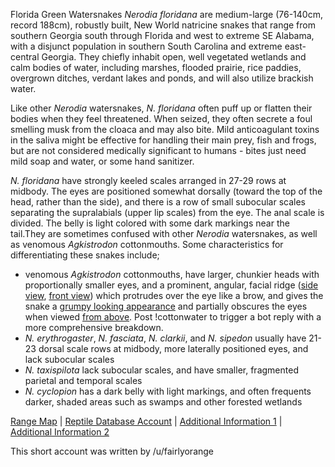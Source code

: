 Florida Green Watersnakes *Nerodia floridana* are medium-large (76-140cm, record 188cm), robustly built, New World natricine snakes that range from southern Georgia south through Florida and west to extreme SE Alabama, with a disjunct population in southern South Carolina and extreme east-central Georgia.  They chiefly inhabit open, well vegetated wetlands and calm bodies of water, including marshes, flooded prairie, rice paddies, overgrown ditches, verdant lakes and ponds, and will also utilize brackish water.

Like other *Nerodia* watersnakes, *N. floridana* often puff up or flatten their bodies when they feel threatened.  When seized, they often secrete a foul smelling musk from the cloaca and may also bite.  Mild anticoagulant toxins in the saliva might be effective for handling their main prey, fish and frogs, but are not considered medically significant to humans - bites just need mild soap and water, or some hand sanitizer.

*N. floridana* have strongly keeled scales arranged in 27-29 rows at midbody.  The eyes are positioned somewhat dorsally (toward the top of the head, rather than the side), and there is a row of small subocular scales separating the supralabials (upper lip scales) from the eye.  The anal scale is divided.  The belly is light colored with some dark markings near the tail.They are sometimes confused with other *Nerodia* watersnakes, as well as venomous *Agkistrodon* cottonmouths.  Some characteristics for differentiating these snakes include;
* venomous *Agkistrodon* cottonmouths, have larger, chunkier heads with proportionally smaller eyes, and a prominent, angular, facial ridge ([side view](https://www.flickr.com/photos/francisg/781633459/), [front view](https://www.flickr.com/photos/dfc_pcola/46159931261/)) which protrudes over the eye like a brow, and gives the snake a [grumpy looking appearance](https://www.inaturalist.org/observations/21784039) and partially obscures the eyes when viewed [from above](https://www.flickr.com/photos/jlyn_nature/11922670356/). Post !cottonwater to trigger a bot reply with a more comprehensive breakdown.
* *N. erythrogaster*, *N. fasciata*, *N. clarkii*, and *N. sipedon* usually have 21-23 dorsal scale rows at midbody, more laterally positioned eyes, and lack subocular scales
* *N. taxispilota* lack subocular scales, and have smaller, fragmented parietal and temporal scales
* *N. cyclopion* has a dark belly with light markings, and often frequents darker, shaded areas such as swamps and other forested wetlands

[Range Map](https://www.iucnredlist.org/species/63855/12722497)  |  [Reptile Database Account](https://reptile-database.reptarium.cz/species?genus=Nerodia&species=floridana)  |  [Additional Information 1](https://www.floridamuseum.ufl.edu/florida-snake-id/snake/florida-green-watersnake/)  |  [Additional Information 2](https://explorer.natureserve.org/Taxon/ELEMENT_GLOBAL.2.104531/Nerodia_floridana)

This short account was written by /u/fairlyorange

